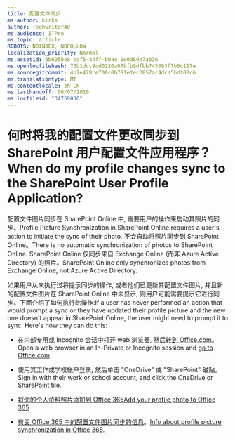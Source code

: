 ```yaml
---
title: 配置文件同步
ms.author: kirks
author: Techwriter40
ms.audience: ITPro
ms.topic: article
ROBOTS: NOINDEX, NOFOLLOW
localization_priority: Normal
ms.assetid: 6b695be8-eaf5-44ff-b0ae-1e0d89e7ab36
ms.openlocfilehash: 73b1dcc9cd0220a05bfb9dfbb743693f7b6c117e
ms.sourcegitcommit: 4b7e478ce700c0b781efec3857ac4dce5bdf00c6
ms.translationtype: MT
ms.contentlocale: zh-CN
ms.lasthandoff: 06/07/2019
ms.locfileid: "34759036"
---
```

# <a name="when-do-my-profile-changes-sync-to-the-sharepoint-user-profile-application"></a><span data-ttu-id="2293a-102">何时将我的配置文件更改同步到 SharePoint 用户配置文件应用程序？</span><span class="sxs-lookup"><span data-stu-id="2293a-102">When do my profile changes sync to the SharePoint User Profile Application?</span></span>

<span data-ttu-id="2293a-103">配置文件图片同步在 SharePoint Online 中, 需要用户的操作来启动其照片的同步。</span><span class="sxs-lookup"><span data-stu-id="2293a-103">Profile Picture Synchronization in SharePoint Online requires a user's action to initiate the sync of their photo.</span></span> <span data-ttu-id="2293a-104">不会自动将照片同步到 SharePoint Online。</span><span class="sxs-lookup"><span data-stu-id="2293a-104">There is no automatic synchronization of photos to SharePoint Online.</span></span> <span data-ttu-id="2293a-105">SharePoint Online 仅同步来自 Exchange Online (而非 Azure Active Directory) 的照片。</span><span class="sxs-lookup"><span data-stu-id="2293a-105">SharePoint Online only synchronizes photos from Exchange Online, not Azure Active Directory.</span></span>

<span data-ttu-id="2293a-106">如果用户从未执行过将提示同步的操作, 或者他们已更新其配置文件图片, 并且新的配置文件图片在 SharePoint Online 中未显示, 则用户可能需要提示它进行同步。下面介绍了如何执行此操作:</span><span class="sxs-lookup"><span data-stu-id="2293a-106">If a user has never performed an action that would prompt a sync or they have updated their profile picture and the new one doesn't appear in SharePoint Online, the user might need to prompt it to sync. Here's how they can do this:</span></span>

- <span data-ttu-id="2293a-107">在内部专用或 Incognito 会话中打开 web 浏览器, 然后[转到 Office.com](http://www.office.com/)。</span><span class="sxs-lookup"><span data-stu-id="2293a-107">Open a web browser in an In-Private or Incognito session and [go to Office.com](http://www.office.com/).</span></span>

- <span data-ttu-id="2293a-108">使用其工作或学校帐户登录, 然后单击 "OneDrive" 或 "SharePoint" 磁贴。</span><span class="sxs-lookup"><span data-stu-id="2293a-108">Sign in with their work or school account, and click the OneDrive or SharePoint tile.</span></span>

- [<span data-ttu-id="2293a-109">将你的个人资料照片添加到 Office 365</span><span class="sxs-lookup"><span data-stu-id="2293a-109">Add your profile photo to Office 365</span></span>](https://support.office.com/article/Add-your-profile-photo-to-Office-365-2eaf93fd-b3f1-43b9-9cdc-bdcd548435b7)

- <span data-ttu-id="2293a-110">[有关 Office 365 中的配置文件图片同步的信息](https://support.office.com/article/Information-about-user-profile-synchronization-in-SharePoint-Online-177eb196-5887-43c9-84c3-b98a43d35129)。</span><span class="sxs-lookup"><span data-stu-id="2293a-110">[Info about profile picture synchronization in Office 365](https://support.office.com/article/Information-about-user-profile-synchronization-in-SharePoint-Online-177eb196-5887-43c9-84c3-b98a43d35129).</span></span>

